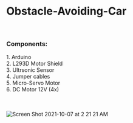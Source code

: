 # Obstacle-Avoiding-Car
<br>
<h3>Components:</h3>
1. Arduino<br>
2. L293D Motor Shield <br>
3. Ultrsonic Sensor<br>
4. Jumper cables<br>
5. Micro-Servo Motor<br>
6. DC Motor 12V (4x)<br>
<br>
<br>

![Screen Shot 2021-10-07 at 2 21 21 AM](https://user-images.githubusercontent.com/47196412/136337908-565dc175-551a-4009-bc1b-2c7cab2c1445.png)

